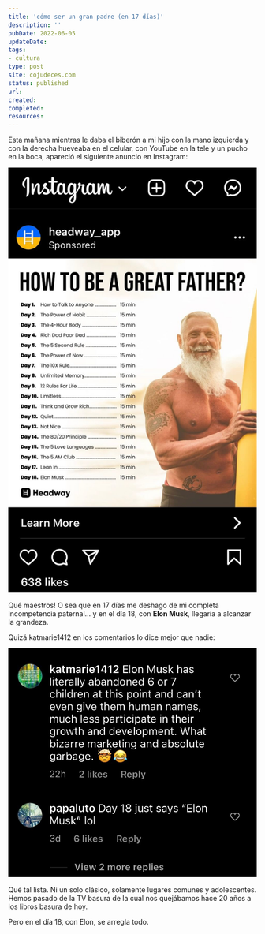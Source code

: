 ```yaml
---
title: 'cómo ser un gran padre (en 17 días)'
description: '' 
pubDate: 2022-06-05
updateDate: 
tags: 
- cultura
type: post
site: cojudeces.com
status: published
url: 
created: 
completed: 
resources:
---
```

Esta mañana mientras le daba el biberón a mi hijo con la mano izquierda y con la derecha hueveaba en el celular, con YouTube en la tele y un pucho en la boca, apareció el siguiente anuncio en Instagram:

![](./images/2022/2022-06-Headway-App.jpeg)

Qué maestros! O sea que en 17 días me deshago de mi completa incompetencia paternal… y en el día 18, con **Elon Musk**, llegaría a alcanzar la grandeza.

Quizá katmarie1412 en los comentarios lo dice mejor que nadie:

![Elon Musk has literally abandoned 6 or 7 children at this point and can't even give them human names, much less participate in their growth and development. What bizarre marketing and absolute garbage. [head explodes]](./images/2022/2022-06-Comments.jpeg)

Qué tal lista. Ni un solo clásico, solamente lugares comunes y adolescentes. Hemos pasado de la TV basura de la cual nos quejábamos hace 20 años a los libros basura de hoy.

Pero en el día 18, con Elon, se arregla todo.